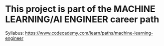 # This project is part of the MACHINE LEARNING/AI ENGINEER career path
Syllabus: https://www.codecademy.com/learn/paths/machine-learning-engineer